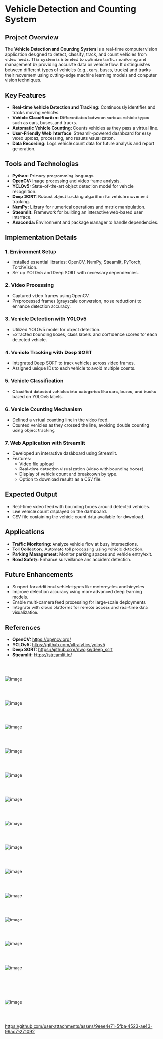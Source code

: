 # Vehicle Detection and Counting System

## Project Overview
The **Vehicle Detection and Counting System** is a real-time computer vision application designed to detect, classify, track, and count vehicles from video feeds. This system is intended to optimize traffic monitoring and management by providing accurate data on vehicle flow. It distinguishes between different types of vehicles (e.g., cars, buses, trucks) and tracks their movement using cutting-edge machine learning models and computer vision techniques.

## Key Features
- **Real-time Vehicle Detection and Tracking:** Continuously identifies and tracks moving vehicles.
- **Vehicle Classification:** Differentiates between various vehicle types such as cars, buses, and trucks.
- **Automatic Vehicle Counting:** Counts vehicles as they pass a virtual line.
- **User-Friendly Web Interface:** Streamlit-powered dashboard for easy video upload, processing, and results visualization.
- **Data Recording:** Logs vehicle count data for future analysis and report generation.

## Tools and Technologies
- **Python:** Primary programming language.
- **OpenCV:** Image processing and video frame analysis.
- **YOLOv5:** State-of-the-art object detection model for vehicle recognition.
- **Deep SORT:** Robust object tracking algorithm for vehicle movement tracking.
- **NumPy:** Library for numerical operations and matrix manipulation.
- **Streamlit:** Framework for building an interactive web-based user interface.
- **Anaconda:** Environment and package manager to handle dependencies.

## Implementation Details
### 1. Environment Setup
- Installed essential libraries: OpenCV, NumPy, Streamlit, PyTorch, TorchVision.
- Set up YOLOv5 and Deep SORT with necessary dependencies.

### 2. Video Processing
- Captured video frames using OpenCV.
- Preprocessed frames (grayscale conversion, noise reduction) to enhance detection accuracy.

### 3. Vehicle Detection with YOLOv5
- Utilized YOLOv5 model for object detection.
- Extracted bounding boxes, class labels, and confidence scores for each detected vehicle.

### 4. Vehicle Tracking with Deep SORT
- Integrated Deep SORT to track vehicles across video frames.
- Assigned unique IDs to each vehicle to avoid multiple counts.

### 5. Vehicle Classification
- Classified detected vehicles into categories like cars, buses, and trucks based on YOLOv5 labels.

### 6. Vehicle Counting Mechanism
- Defined a virtual counting line in the video feed.
- Counted vehicles as they crossed the line, avoiding double counting using object tracking.

### 7. Web Application with Streamlit
- Developed an interactive dashboard using Streamlit.
- Features:
  - Video file upload.
  - Real-time detection visualization (video with bounding boxes).
  - Display of vehicle count and breakdown by type.
  - Option to download results as a CSV file.



## Expected Output
- Real-time video feed with bounding boxes around detected vehicles.
- Live vehicle count displayed on the dashboard.
- CSV file containing the vehicle count data available for download.

## Applications
- **Traffic Monitoring:** Analyze vehicle flow at busy intersections.
- **Toll Collection:** Automate toll processing using vehicle detection.
- **Parking Management:** Monitor parking spaces and vehicle entry/exit.
- **Road Safety:** Enhance surveillance and accident detection.

## Future Enhancements
- Support for additional vehicle types like motorcycles and bicycles.
- Improve detection accuracy using more advanced deep learning models.
- Enable multi-camera feed processing for large-scale deployments.
- Integrate with cloud platforms for remote access and real-time data visualization.


## References
- **OpenCV:** https://opencv.org/
- **YOLOv5:** https://github.com/ultralytics/yolov5
- **Deep SORT:** https://github.com/nwojke/deep_sort
- **Streamlit:** https://streamlit.io/


<br>
<br>



![image](https://github.com/user-attachments/assets/22bffc72-960c-4688-8cc4-3dcf8ccdb80f)






<br>
<br>



![image](https://github.com/user-attachments/assets/8f897e8d-40d0-4dfe-a2e8-e9545d533505)




<br>
<br>

![image](https://github.com/user-attachments/assets/23eb1e76-a224-4238-8c0b-52d71048c871)






<br>
<br>


![image](https://github.com/user-attachments/assets/fb1be9ce-9c9d-45e1-b1ca-69ff0b24a374)




<br>
<br>



![image](https://github.com/user-attachments/assets/1f3d8efc-2d23-4a69-be4e-e8ff13cb0e28)





<br>
<br>



![image](https://github.com/user-attachments/assets/ec959b8f-5f78-41d3-b7f3-83b749413312)






<br>
<br>

![image](https://github.com/user-attachments/assets/c225df8d-892a-4008-b6ee-a320054ad4d6)




<br>
<br>

![image](https://github.com/user-attachments/assets/88dc1c02-3a5c-4aa0-a49c-2a97d04e6696)




<br>
<br>


![image](https://github.com/user-attachments/assets/dfcd7bff-5334-4cd2-8ab0-888f49a1ab61)



<br>
<br>



![image](https://github.com/user-attachments/assets/096de69b-7f3e-4ed8-ad56-bcc1d7b90400)





<br>
<br>

![image](https://github.com/user-attachments/assets/f9b07436-a853-4a51-9056-de6203b0c422)


<br>
<br>



![image](https://github.com/user-attachments/assets/1ab4939a-35ce-45f1-b244-90e5eefc1ce1)


<br>
<br>

![image](https://github.com/user-attachments/assets/ad7f6346-920c-427e-8877-bbb68aff81a5)




<br>
<br>

<br>
<br>




![image](https://github.com/user-attachments/assets/a4b09396-1a63-4d2d-8d62-fbf03481d407)



<br>
<br>




https://github.com/user-attachments/assets/9eee4e71-5fba-4523-ae43-99ac7e271092













<br>
<br>








<br>
<br>











<br>
<br>




